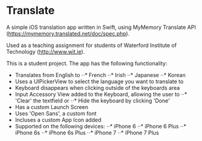 # Translate
A simple iOS translation app written in Swift, using MyMemory Translate API (https://mymemory.translated.net/doc/spec.php).

Used as a teaching assignment for students of Waterford Institute of Technology (http://www.wit.ie).

This is a student project. The app has the following functionality:
+ Translates from English to 
⋅⋅* French
⋅⋅* Irish
⋅⋅* Japanese
⋅⋅* Korean
+ Uses a UIPickerView to select the language you want to translate to
+ Keyboard disappears when clicking outside of the keyboards area
+ Input Accessory View added to the Keyboard, allowing the user to
⋅⋅* 'Clear' the textfield or 
⋅⋅* Hide the keyboard by clicking 'Done'
+ Has a custom Launch Screen
+ Uses 'Open Sans', a custom font
+ Incluses a custom App Icon added
+ Supported on the following devices:
⋅⋅* iPhone 6 
⋅⋅* iPhone 6 Plus
⋅⋅* iPhone 6s 
⋅⋅* iPhone 6s Plus
⋅⋅* iPhone 7
⋅⋅* iPhone 7 Plus


